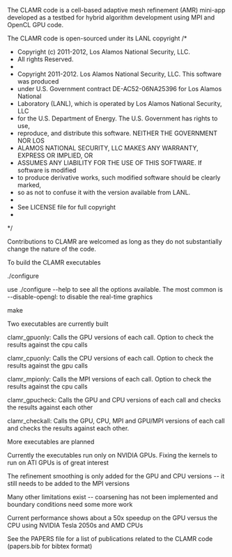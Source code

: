 The CLAMR code is a cell-based adaptive mesh refinement (AMR) mini-app developed
as a testbed for hybrid algorithm development using MPI and OpenCL GPU code. 

The CLAMR code is open-sourced under its LANL copyright
/*
 *  Copyright (c) 2011-2012, Los Alamos National Security, LLC.
 *  All rights Reserved.
 *
 *  Copyright 2011-2012. Los Alamos National Security, LLC. This software was produced 
 *  under U.S. Government contract DE-AC52-06NA25396 for Los Alamos National 
 *  Laboratory (LANL), which is operated by Los Alamos National Security, LLC 
 *  for the U.S. Department of Energy. The U.S. Government has rights to use, 
 *  reproduce, and distribute this software.  NEITHER THE GOVERNMENT NOR LOS 
 *  ALAMOS NATIONAL SECURITY, LLC MAKES ANY WARRANTY, EXPRESS OR IMPLIED, OR 
 *  ASSUMES ANY LIABILITY FOR THE USE OF THIS SOFTWARE.  If software is modified
 *  to produce derivative works, such modified software should be clearly marked,
 *  so as not to confuse it with the version available from LANL.
 *
 *  See LICENSE file for full copyright 
 *  
 */

Contributions to CLAMR are welcomed as long as they do not substantially change
the nature of the code.

To build the CLAMR executables

./configure

use ./configure --help to see all the options available. The most common is 
 --disable-opengl: to disable the real-time graphics

make

Two executables are currently built

clamr_gpuonly: Calls the GPU versions of each call. Option to check the results
against the cpu calls

clamr_cpuonly: Calls the CPU versions of each call. Option to check the results
against the gpu calls

clamr_mpionly: Calls the MPI versions of each call. Option to check the results
against the cpu calls

clamr_gpucheck: Calls the GPU and CPU versions of each call and checks the results
against each other

clamr_checkall: Calls the GPU, CPU, MPI and GPU/MPI versions of each call and checks
the results against each other.

More executables are planned

Currently the executables run only on NVIDIA GPUs. Fixing the kernels to run on
ATI GPUs is of great interest

The refinement smoothing is only added for the GPU and CPU versions -- it still needs
to be added to the MPI versions

Many other limitations exist -- coarsening has not been implemented and boundary
conditions need some more work

Current performance shows about a 50x speedup on the GPU versus the CPU using NVIDIA
Tesla 2050s and AMD CPUs

See the PAPERS file for a list of publications related to the CLAMR code (papers.bib for 
bibtex format)
